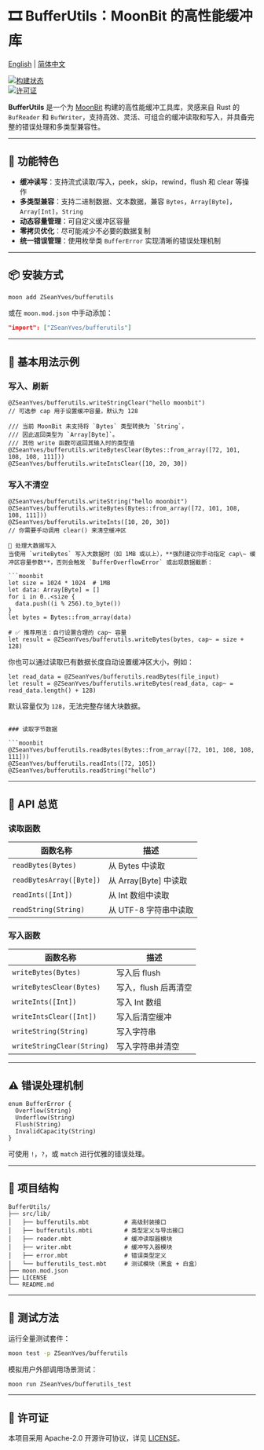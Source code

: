 # 🎞 BufferUtils：MoonBit 的高性能缓冲库

[English](https://github.com/ZSeanYves/BufferUtils/blob/main/README.md) | [简体中文](https://github.com/ZSeanYves/BufferUtils/blob/main/README_zh_CN.md)

[![构建状态](https://img.shields.io/github/actions/workflow/status/ZSeanYves/BufferUtils/bufferutils-ci.yml)](https://github.com/ZSeanYves/BufferUtils/actions)  
[![许可证](https://img.shields.io/github/license/ZSeanYves/BufferUtils)](LICENSE)

**BufferUtils** 是一个为 [MoonBit](https://moonbitlang.com/) 构建的高性能缓冲工具库，灵感来自 Rust 的 `BufReader` 和 `BufWriter`，支持高效、灵活、可组合的缓冲读取和写入，并具备完整的错误处理和多类型兼容性。

---

## 🚀 功能特色

- **缓冲读写**：支持流式读取/写入，peek，skip，rewind，flush 和 clear 等操作
- **多类型兼容**：支持二进制数据、文本数据，兼容 `Bytes`，`Array[Byte]`，`Array[Int]`，`String`
- **动态容量管理**：可自定义缓冲区容量
- **零拷贝优化**：尽可能减少不必要的数据复制
- **统一错误管理**：使用枚举类 `BufferError` 实现清晰的错误处理机制

---

## 📦 安装方式

```bash
moon add ZSeanYves/bufferutils
```

或在 `moon.mod.json` 中手动添加：

```json
"import": ["ZSeanYves/bufferutils"]
```

---

## 🔧 基本用法示例

### 写入、刷新

```moonbit
@ZSeanYves/bufferutils.writeStringClear("hello moonbit")
// 可选参 cap 用于设置缓冲容量，默认为 128

/// 当前 MoonBit 未支持将 `Bytes` 类型转换为 `String`，
/// 因此返回类型为 `Array[Byte]`。
/// 其他 write 函数可返回其输入时的类型值
@ZSeanYves/bufferutils.writeBytesClear(Bytes::from_array([72, 101, 108, 108, 111]))
@ZSeanYves/bufferutils.writeIntsClear([10, 20, 30])
```

### 写入不清空

```moonbit
@ZSeanYves/bufferutils.writeString("hello moonbit")
@ZSeanYves/bufferutils.writeBytes(Bytes::from_array([72, 101, 108, 108, 111]))
@ZSeanYves/bufferutils.writeInts([10, 20, 30])
// 你需要手动调用 clear() 来清空缓冲区

🧠 处理大数据写入
当使用 `writeBytes` 写入大数据时（如 1MB 或以上），**强烈建议你手动指定 cap\~ 缓冲区容量参数**，否则会触发 `BufferOverflowError` 或出现数据截断：

```moonbit
let size = 1024 * 1024  # 1MB
let data: Array[Byte] = []
for i in 0..<size {
  data.push((i % 256).to_byte())
}
let bytes = Bytes::from_array(data)

# ✅ 推荐用法：自行设置合理的 cap~ 容量
let result = @ZSeanYves/bufferutils.writeBytes(bytes, cap~ = size + 128)
```

你也可以通过读取已有数据长度自动设置缓冲区大小，例如：

```moonbit
let read_data = @ZSeanYves/bufferutils.readBytes(file_input)
let result = @ZSeanYves/bufferutils.writeBytes(read_data, cap~ = read_data.length() + 128)
```

默认容量仅为 `128`，无法完整存储大块数据。
```

### 读取字节数据

```moonbit
@ZSeanYves/bufferutils.readBytes(Bytes::from_array([72, 101, 108, 108, 111]))
@ZSeanYves/bufferutils.readInts([72, 105])
@ZSeanYves/bufferutils.readString("hello")
```

---

## 📘 API 总览

### 读取函数

| 函数名称                  | 描述                         |
|--------------------------|------------------------------|
| `readBytes(Bytes)`       | 从 Bytes 中读取              |
| `readBytesArray([Byte])` | 从 Array[Byte] 中读取        |
| `readInts([Int])`        | 从 Int 数组中读取        |
| `readString(String)`     | 从 UTF-8 字符串中读取    |

### 写入函数

| 函数名称                     | 描述                           |
|-----------------------------|--------------------------------|
| `writeBytes(Bytes)`         | 写入后 flush                    |
| `writeBytesClear(Bytes)`    | 写入，flush 后再清空     |
| `writeInts([Int])`          | 写入 Int 数组               |
| `writeIntsClear([Int])`     | 写入后清空缓冲          |
| `writeString(String)`       | 写入字符串                |
| `writeStringClear(String)`  | 写入字符串并清空     |

---

## ⚠️ 错误处理机制

```moonbit
enum BufferError {
  Overflow(String)
  Underflow(String)
  Flush(String)
  InvalidCapacity(String)
}
```

可使用 `!`，`?`，或 `match` 进行优雅的错误处理。

---

## 📂 项目结构

```
BufferUtils/
├── src/lib/
│   ├── bufferutils.mbt          # 高级封装接口
│   ├── bufferutils.mbti         # 类型定义与导出接口
│   ├── reader.mbt               # 缓冲读取器模块
│   ├── writer.mbt               # 缓冲写入器模块
│   ├── error.mbt                # 错误类型定义
│   └── bufferutils_test.mbt     # 测试模块（黑盒 + 白盒）
├── moon.mod.json 
├── LICENSE
└── README.md
```

---

## 🧪 测试方法

运行全量测试套件：

```bash
moon test -p ZSeanYves/bufferutils
```

模拟用户外部调用场景测试：

```bash
moon run ZSeanYves/bufferutils_test
```

---

## 📜 许可证

本项目采用 Apache-2.0 开源许可协议，详见 [LICENSE](./LICENSE)。